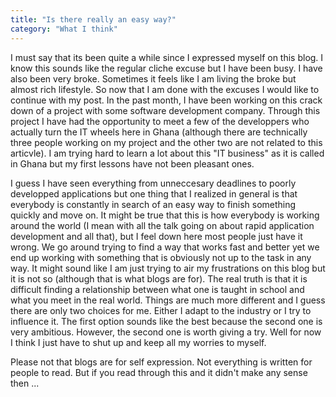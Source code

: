 ```yaml
---
title: "Is there really an easy way?"
category: "What I think"
---
```

I must say that its been quite a while since I expressed myself on this blog. I
know this sounds like the regular cliche excuse but I have been busy. I have
also been very broke. Sometimes it feels like I am living the broke but almost
rich lifestyle. So now that I am done with the excuses I would like to continue
with my post. In the past month, I have been working on this crack down of a
project with some software development company. Through this project I have had
the opportunity to meet a few of the developpers who actually turn the IT wheels
here in Ghana (although there are technically three people working on my project
and the other two are not related to this articvle). I am trying hard to learn a
lot about this "IT business" as it is called in Ghana but my first lessons have
not been pleasant ones.<!--more-->

I guess I have seen everything from unneccesary deadlines to poorly developped
applications but one thing that I realized in general is that everybody is
constantly in search of an easy way to finish something quickly and move on. It
might be true that this is how everybody is working around the world (I mean
with all the talk going on about rapid application development and all that),
but I feel down here most people just have it wrong. We go around trying to find
a way that works fast and better yet we end up working with something that is
obviously not up to the task in any way. It might sound like I am just trying to
air my frustrations on this blog but it is not so (although that is what blogs
are for). The real truth is that it is difficult finding a relationship between
what one is taught in school and what you meet in the real world. Things are
much more different and I guess there are only two choices for me. Either I
adapt to the industry or I try to influence it. The first option sounds like the
best because the second one is very ambitious. However, the second one is worth
giving a try. Well for now I think I just have to shut up and keep all my
worries to myself.

Please not that blogs are for self expression. Not everything is written for
people to read. But if you read through this and it didn't make any sense then
...